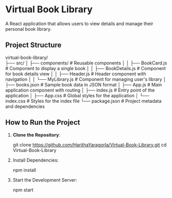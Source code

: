 # Virtual Book Library

A React application that allows users to view details and manage their personal book library.

## Project Structure

virtual-book-library/           
├── src/
│   ├── components/             # Reusable components
│   │   ├── BookCard.js         # Component to display a single book
│   │   ├── BookDetails.js      # Component for book details view
│   │   ├── Header.js           # Header component with navigation
│   │   └── MyLibrary.js        # Component for managing user's library
│   ├── books.json              # Sample book data in JSON format
│   ├── App.js                  # Main application component with routing
│   ├── index.js                # Entry point of the application
│   ├── App.css                 # Global styles for the application
│   └── index.css               # Styles for the index file
└── package.json                 # Project metadata and dependencies



## How to Run the Project

1. **Clone the Repository**:

    git clone https://github.com/HarithaYaragorla/Virtual-Book-Library.git
    cd Virtual-Book-Library


2. Install Dependencies:

    npm install


3. Start the Development Server: 

    npm start
